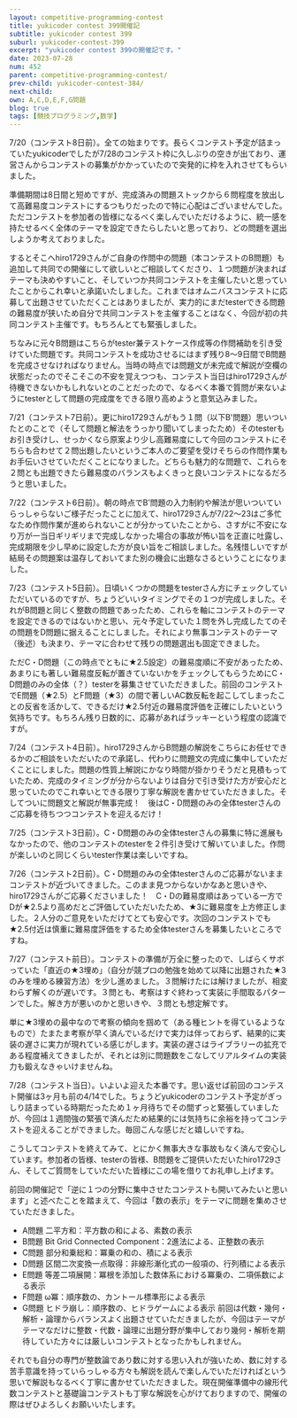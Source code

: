 ```yaml
---
layout: competitive-programming-contest
title: yukicoder contest 399開催記
subtitle: yukicoder contest 399
suburl: yukicoder-contest-399
excerpt: "yukicoder contest 399の開催記です。"
date: 2023-07-28
num: 452
parent: competitive-programming-contest/
prev-child: yukicoder-contest-384/
next-child: 
own: A,C,D,E,F,G問題
blog: true
tags: [競技プログラミング,数学]
---
```


7/20（コンテスト8日前）。全ての始まりです。長らくコンテスト予定が詰まっていたyukicoderでしたが7/28のコンテスト枠に久しぶりの空きが出ており、運営さんからコンテストの募集がかかっていたので突発的に枠を入れさせてもらいました。

準備期間は8日間と短めですが、完成済みの問題ストックから６問程度を放出して高難易度コンテストにするつもりだったので特に心配はございませんでした。ただコンテストを参加者の皆様になるべく楽しんでいただけるように、統一感を持たせるべく全体のテーマを設定できたらしたいと思っており、どの問題を選出しようか考えておりました。

するとそこへhiro1729さんがご自身の作問中の問題（本コンテストのB問題）も追加して共同での開催にして欲しいとご相談してくださり、１つ問題が決まればテーマも決めやすいこと、そしていつか共同コンテストを主催したいと思っていたことからこれ幸いと承諾いたしました。これまではオムニバスコンテストに応募して出題させていただくことはありましたが、実力的にまだtesterできる問題の難易度が狭いため自分で共同コンテストを主催することはなく、今回が初の共同コンテスト主催です。もちろんとても緊張しました。

ちなみに元々B問題はこちらがtester兼テストケース作成等の作問補助を引き受けていた問題です。共同コンテストを成功させるにはまず残り8～9日間でB問題を完成させなければなりません。当時の時点では問題文が未完成で解説が空欄の状態だったのでそこそこの不安を覚えつつも、コンテスト当日はhiro1729さんが待機できないかもしれないとのことだったので、なるべく本番で質問が来ないようにtesterとして問題の完成度をできる限り高めようと意気込みました。


7/21（コンテスト7日前）。更にhiro1729さんがもう１問（以下B'問題）思いついたとのことで（そして問題と解法をうっかり聞いてしまったため）そのtesterもお引き受けし、せっかくなら原案より少し高難易度にして今回のコンテストにそちらも合わせて２問出題したいというご本人のご要望を受けそちらの作問作業もお手伝いさせていただくことになりました。どちらも魅力的な問題で、これらを２問とも出題できたら難易度のバランスもよくきっと良いコンテストになるだろうと思いました。


7/22（コンテスト6日前）。朝の時点でB'問題の入力制約や解法が思いついていらっしゃらないご様子だったことに加えて、hiro1729さんが7/22～23はご多忙なため作問作業が進められないことが分かっていたことから、さすがに不安になり万が一当日ギリギリまで完成しなかった場合の事故が怖い旨を正直に吐露し、完成期限を少し早めに設定した方が良い旨をご相談しました。名残惜しいですが結局その問題案は温存しておいてまた別の機会に出題なさるということになりました。


7/23（コンテスト5日前）。日頃いくつかの問題をtesterさん方にチェックしていただいているのですが、ちょうどいいタイミングでその１つが完成しました。それがB問題と同じく整数の問題であったため、これらを軸にコンテストのテーマを設定できるのではないかと思い、元々予定していた１問を外し完成したてのその問題をD問題に据えることにしました。それにより無事コンテストのテーマ（後述）も決まり、テーマに合わせて残りの問題選出も固定できました。

ただC・D問題（この時点でともに★2.5設定）の難易度順に不安があったため、あまりにも著しい難易度反転が置きていないかをチェックしてもらうためにC・D問題のみの全体（？）testerを募集させていただきました。前回のコンテストでE問題（★2.5）とF問題（★3）の間で著しいAC数反転を起こしてしまったことの反省を活かして、できるだけ★2.5付近の難易度評価を正確にしたいという気持ちです。もちろん残り日数的に、応募があればラッキーという程度の認識ですが。


7/24（コンテスト4日前）。hiro1729さんからB問題の解説をこちらにお任せできるかのご相談をいただいたので承諾し、代わりに問題文の完成に集中していただくことにしました。問題の性質上解説にかなり時間が掛かりそうだと見積もっていたため、完成のタイミングが分からないよりは自分で引き受けた方が安心だと思っていたのでこれ幸いとできる限り丁寧な解説を書かせていただきました。そしてついに問題文と解説が無事完成！　後はC・D問題のみの全体testerさんのご応募を待ちつつコンテストを迎えるだけ！


7/25（コンテスト3日前）。C・D問題のみの全体testerさんの募集に特に進展もなかったので、他のコンテストのtesterを２件引き受けて解いていました。作問が楽しいのと同じくらいtester作業は楽しいですね。


7/26（コンテスト2日前）。C・D問題のみの全体testerさんのご応募がないままコンテストが近づいてきました。このまま見つからないかなあと思いきや、hiro1729さんがご応募くださいました！　C・Dの難易度順はあっている一方でDが★2.5より高めだとご評価していただいたため、★3に難易度を上方修正しました。２人分のご意見をいただけてとても安心です。次回のコンテストでも★2.5付近は慎重に難易度評価をするため全体testerさんを募集したいところですね。


7/27（コンテスト前日）。コンテストの準備が万全に整ったので、しばらくサボっていた「直近の★3埋め」（自分が競プロの勉強を始めて以降に出題された★3のみを埋める練習方法）を少し進めました。３問解けたには解けましたが、相変わらず解くのが遅いです。３問とも、考察はすぐ終わって実装に手間取るパターンでした。解き方が悪いのかと思いきや、３問とも想定解です。

単に★3埋めの最中なので考察の傾向を掴めて（ある種ヒントを得ているようなもので）たまたま考察が早く済んでいるだけで実力は伴っておらず、結果的に実装の遅さに実力が現れている感じがします。実装の遅さはライブラリーの拡充である程度補えてきましたが、それとは別に問題数をこなしてリアルタイムの実装力も鍛えなきゃいけませんね。


7/28（コンテスト当日）。いよいよ迎えた本番です。思い返せば前回のコンテスト開催は3ヶ月も前の4/14でした。ちょうどyukicoderのコンテスト予定がぎっしり詰まっている時期だったため１ヶ月待ちでその間ずっと緊張していましたが、今回は１週間強の緊張で済んだため結果的には気持ちに余裕を持ってコンテストを迎えることができました。毎回こんな感じだと嬉しいですね。

こうしてコンテストを終えてみて、とにかく無事大きな事故もなく済んで安心しています。参加者の皆様、testerの皆様、B問題をご提供いただいたhiro1729さん、そしてご質問をしていただいた皆様にこの場を借りてお礼申し上げます。

前回の開催記で「逆に１つの分野に集中させたコンテストも開いてみたいと思います」と述べたことを踏まえて、今回は「数の表示」をテーマに問題を集めさせていただきました。
- A問題 二平方和：平方数の和による、素数の表示
- B問題 Bit Grid Connected Component：$2$進法による、正整数の表示
- C問題 部分和乗総和：冪乗の和の、積による表示
- D問題 区間二次変換一点取得：非線形漸化式の一般項の、行列積による表示
- E問題 等差二項展開：冪根を添加した数体系における冪乗の、二項係数による表示
- F問題 ω冪：順序数の、カントール標準形による表示
- G問題 ヒドラ崩し：順序数の、ヒドラゲームによる表示
前回は代数・幾何・解析・論理からバランスよく出題させていただきましたが、今回はテーマがテーマなだけに整数・代数・論理に出題分野が集中しており幾何・解析を期待していた方々には厳しいコンテストとなったかもしれません。

それでも自分の専門が整数論であり数に対する思い入れが強いため、数に対する苦手意識を持っていらっしゃる方々も解説を読んで楽しんでいただければという思いで解説もなるべく丁寧に書かせていただきました。現在開催準備中の線形代数コンテストと基礎論コンテストも丁寧な解説を心がけておりますので、開催の際はぜひよろしくお願いいたします。
